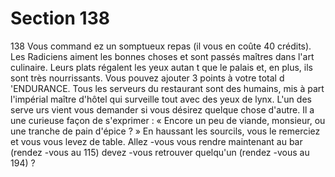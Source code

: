 # Section 138

138
Vous command ez un somptueux repas (il vous en coûte 40
crédits). Les Radiciens aiment les bonnes choses et sont passés
maîtres dans l'art culinaire. Leurs plats régalent les yeux autan t
que le palais et, en plus, ils sont très nourrissants. Vous pouvez
ajouter 3 points à votre total d 'ENDURANCE.  Tous les serveurs
du restaurant sont des humains, mis à part l'impérial maître
d'hôtel qui surveille tout avec des yeux de lynx. L'un des serve urs
vient vous demander si vous désirez quelque chose d'autre. Il a
une curieuse façon de s'exprimer : « Encore un peu de viande,
monsieur, ou une tranche de  pain d'épice ? » En haussant les
sourcils, vous le remerciez et vous vous levez de table. Allez -vous
vous rendre maintenant au bar (rendez -vous au 115) devez -vous
retrouver quelqu'un (rendez -vous au 194) ?